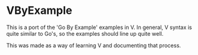 # VByExample

This is a port of the 'Go By Example' examples in V. In general, V syntax is quite similar to Go's, so the examples should line up quite well.

This was made as a way of learning V and documenting that process. 
